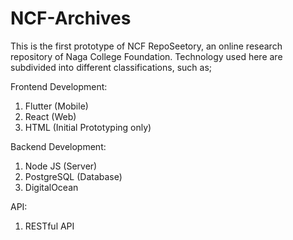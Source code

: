# NCF-Archives

This is the first prototype of NCF RepoSeetory, an online research repository of Naga College Foundation.
Technology used here are subdivided into different classifications, such as;

Frontend Development:
1. Flutter (Mobile)
2. React (Web)
3. HTML (Initial Prototyping only)

Backend Development:
1. Node JS (Server)
2. PostgreSQL (Database)
3. DigitalOcean

API:
1. RESTful API
